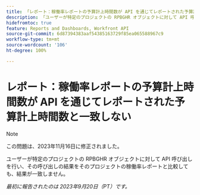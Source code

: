 ```yaml
---
title: 「レポート：稼働率レポートの予算計上時間数が API を通じてレポートされた予算計上時間数と一致しない
description: 「ユーザーが特定のプロジェクトの RPBGHR オブジェクトに対して API 呼び出しを行い、その呼び出しの結果をそのプロジェクトの稼働率レポートと比較しても、結果が一致しません。」
hidefromtoc: true
feature: Reports and Dashboards, Workfront API
source-git-commit: 6d87394383aaf54385163729f85ea065588967c9
workflow-type: tm+mt
source-wordcount: '106'
ht-degree: 100%

---
```



# レポート：稼働率レポートの予算計上時間数が API を通じてレポートされた予算計上時間数と一致しない

>[!NOTE]
>
>この問題は、2023年11月16日に修正されました。

ユーザーが特定のプロジェクトの RPBGHR オブジェクトに対して API 呼び出しを行い、その呼び出しの結果をそのプロジェクトの稼働率レポートと比較しても、結果が一致しません。

_最初に報告されたのは 2023年9月20日（PT）です。_
